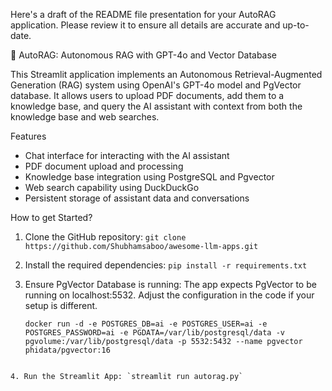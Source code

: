 Here's a draft of the README file presentation for your AutoRAG application. Please review it to ensure all details are accurate and up-to-date.

🤖 AutoRAG: Autonomous RAG with GPT-4o and Vector Database

This Streamlit application implements an Autonomous Retrieval-Augmented Generation (RAG) system using OpenAI's GPT-4o model and PgVector database. It allows users to upload PDF documents, add them to a knowledge base, and query the AI assistant with context from both the knowledge base and web searches.

Features

- Chat interface for interacting with the AI assistant
- PDF document upload and processing
- Knowledge base integration using PostgreSQL and Pgvector
- Web search capability using DuckDuckGo
- Persistent storage of assistant data and conversations

How to get Started?

1. Clone the GitHub repository: `git clone https://github.com/Shubhamsaboo/awesome-llm-apps.git`
2. Install the required dependencies: `pip install -r requirements.txt`
3. Ensure PgVector Database is running: The app expects PgVector to be running on localhost:5532. Adjust the configuration in the code if your setup is different.

   ```
   docker run -d -e POSTGRES_DB=ai -e POSTGRES_USER=ai -e POSTGRES_PASSWORD=ai -e PGDATA=/var/lib/postgresql/data -v pgvolume:/var/lib/postgresql/data -p 5532:5432 --name pgvector phidata/pgvector:16
```

4. Run the Streamlit App: `streamlit run autorag.py`
